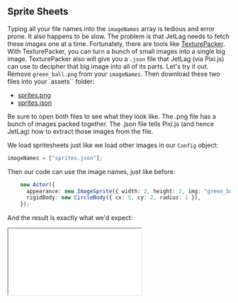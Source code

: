 ## Sprite Sheets

Typing all your file names into the `imageNames` array is tedious and error
prone.  It also happens to be slow.  The problem is that JetLag needs to fetch
these images one at a time.  Fortunately, there are tools like
[TexturePacker](https://www.codeandweb.com/texturepacker).  With TexturePacker,
you can turn a bunch of small images into a single big image.  TexturePacker
also will give you a `.json` file that JetLag (via Pixi.js) can use to decipher
that big image into all of its parts.  Let's try it out.  Remove
`green_ball.png` from your `imageNames`.  Then download these two files into
your `assets`` folder:

- [sprites.png](graphic_assets/sprites.png)
- [sprites.json](graphic_assets/sprites.json)

Be sure to open both files to see what they look like.  The .png file has a
bunch of images packed together.  The .json file tells Pixi.js (and hence
JetLag) how to extract those images from the file.

We load spritesheets just like we load other images in our `Config` object:

```typescript
imageNames = ["sprites.json"];
```

Then our code can use the image names, just like before:

```typescript
    new Actor({
      appearance: new ImageSprite({ width: 2, height: 2, img: "green_ball.png" }),
      rigidBody: new CircleBody({ cx: 5, cy: 2, radius: 1 }),
    });
```

And the result is exactly what we'd expect:

<iframe src="./game_04.iframe.html"></iframe>
